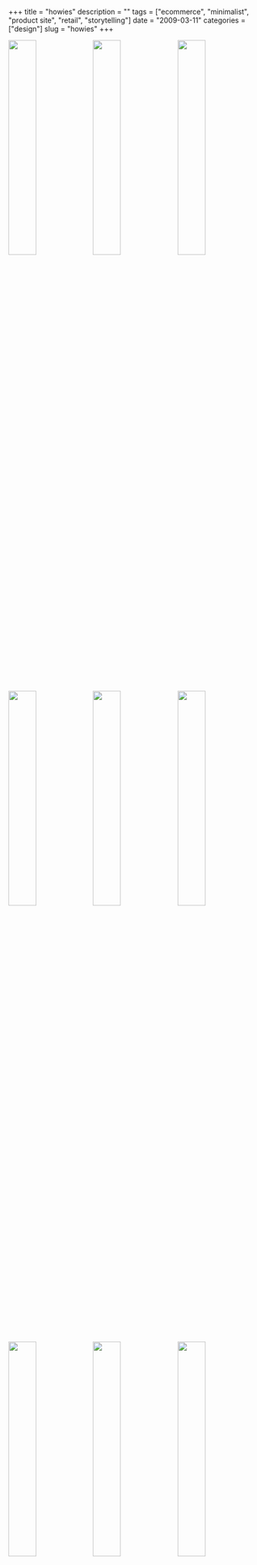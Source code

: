 +++
title = "howies"
description = ""
tags = ["ecommerce", "minimalist", "product site", "retail", "storytelling"]
date = "2009-03-11"
categories = ["design"]
slug = "howies"
+++


<div id="screens-thumbs" class="clearfix mt1-5">
<a href="/media/design/howies-1.jpg" class="group" rel="group"><img src="/media/design/howies-1.png" alt="" class="thumb" style="width: 33%; max-width: 33%;padding: 0 1px 1px 0" /></a><a href="/media/design/howies-2.jpg" class="group" rel="group"><img src="/media/design/howies-2.png" alt="" class="thumb" style="width: 33%; max-width: 33%;padding: 0 1px 1px 0" /></a><a href="/media/design/howies-3.jpg" class="group" rel="group"><img src="/media/design/howies-3.png" alt="" class="thumb" style="width: 33%; max-width: 33%;padding: 0 1px 1px 0" /></a><a href="/media/design/howies-4.jpg" class="group" rel="group"><img src="/media/design/howies-4.png" alt="" class="thumb" style="width: 33%; max-width: 33%;padding: 0 1px 1px 0" /></a><a href="/media/design/howies-5.jpg" class="group" rel="group"><img src="/media/design/howies-5.png" alt="" class="thumb" style="width: 33%; max-width: 33%;padding: 0 1px 1px 0" /></a><a href="/media/design/howies-6.jpg" class="group" rel="group"><img src="/media/design/howies-6.png" alt="" class="thumb" style="width: 33%; max-width: 33%;padding: 0 1px 1px 0" /></a><a href="/media/design/howies-7.jpg" class="group" rel="group"><img src="/media/design/howies-7.png" alt="" class="thumb" style="width: 33%; max-width: 33%;padding: 0 1px 1px 0" /></a><a href="/media/design/howies-8.jpg" class="group" rel="group"><img src="/media/design/howies-8.png" alt="" class="thumb" style="width: 33%; max-width: 33%;padding: 0 1px 1px 0" /></a><a href="/media/design/howies-9.jpg" class="group" rel="group"><img src="/media/design/howies-9.png" alt="" class="thumb" style="width: 33%; max-width: 33%;padding: 0 1px 1px 0" /></a>
</div>   
<p>My friend Carl told me about howies a while ago, but I only recently had a look back. They're a clothing and accessories company that aims at providing products with materials and construction that are meant to last and can be handed down to others for reuse. What I like most is how they use storytelling to provide a picture about <a href="http://www.howies.co.uk/content.php?xSecId=38">materials in their products</a> and their handmedown idea, which is communicated in its own <a href="http://hmd.howies.co.uk/story.html">mini site</a>. </p>
<p>The main site is a no-nonsense minimal showroom and store with friendly, approachable type and spare, straightforward product pages. Nice little details like the little animated pixel icons in the header and the smiley face favicon (hat tip to k10k?). There's something about the idea of buying quality products that are made to last that should make you feel happy, and I think they communicate that well.</p>
<p><a href="http://www.howies.co.uk/">http://www.howies.co.uk/</a></p>  
